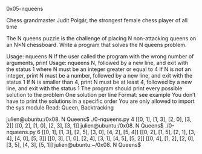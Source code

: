 0x05-nqueens

Chess grandmaster Judit Polgár, the strongest female chess player of all time

The N queens puzzle is the challenge of placing N non-attacking queens on an N×N chessboard. Write a program that solves the N queens problem.

Usage: nqueens N If the user called the program with the wrong number of arguments, print Usage: nqueens N, followed by a new line, and exit with the status 1 where N must be an integer greater or equal to 4 If N is not an integer, print N must be a number, followed by a new line, and exit with the status 1 If N is smaller than 4, print N must be at least 4, followed by a new line, and exit with the status 1 The program should print every possible solution to the problem One solution per line Format: see example You don’t have to print the solutions in a specific order You are only allowed to import the sys module Read: Queen, Backtracking

julien@ubuntu:/0x08. N Queens$ ./0-nqueens.py 4 [[0, 1], [1, 3], [2, 0], [3, 2]] [[0, 2], [1, 0], [2, 3], [3, 1]] julien@ubuntu:/0x08. N Queens$ ./0-nqueens.py 6 [[0, 1], [1, 3], [2, 5], [3, 0], [4, 2], [5, 4]] [[0, 2], [1, 5], [2, 1], [3, 4], [4, 0], [5, 3]] [[0, 3], [1, 0], [2, 4], [3, 1], [4, 5], [5, 2]] [[0, 4], [1, 2], [2, 0], [3, 5], [4, 3], [5, 1]] julien@ubuntu:~/0x08. N Queens$
